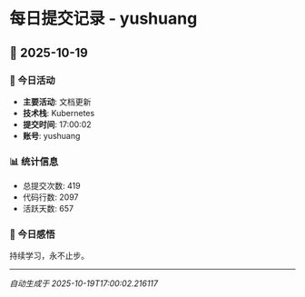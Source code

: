 # 每日提交记录 - yushuang

## 📅 2025-10-19

### 🎯 今日活动
- **主要活动**: 文档更新
- **技术栈**: Kubernetes
- **提交时间**: 17:00:02
- **账号**: yushuang

### 📊 统计信息
- 总提交次数: 419
- 代码行数: 2097
- 活跃天数: 657

### 💭 今日感悟
持续学习，永不止步。

---
*自动生成于 2025-10-19T17:00:02.216117*
